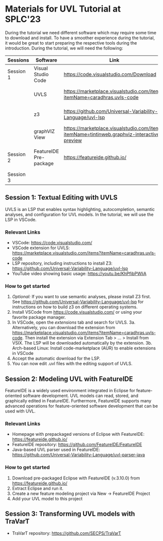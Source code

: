 # Materials for UVL Tutorial at SPLC'23

During the tutorial we need different software which may require some time to download and install. To have a smoother experience during the tutorial, it would be great to start preparing the respective tools during the introduction. During the tutorial, we will need the following:


| Sessions  | Software               | Link                                                      | Notes                            |
|-----------|------------------------|-----------------------------------------------------------|----------------------------------|
| Session 1 | Visual Studio Code     | https://code.visualstudio.com/Download                    |                                  |
|           | UVLS                   | https://marketplace.visualstudio.com/items?itemName=caradhras.uvls-code | Install via internal marketplace |
|           | z3                     | https://github.com/Universal-Variability-Language/uvl-lsp | Instructions for different OS    |
|           | graphVIZ View          | https://marketplace.visualstudio.com/items?itemName=tintinweb.graphviz-interactive-preview | Optional visualization for FM    |
| Session 2 | FeatureIDE Pre-package | https://featureide.github.io/                             | Pre-packages version 3.10.0      |
| Session 3 |                        |                                                           |                                  |


## Session 1: Textual Editing with UVLS

UVLS is an LSP that enables syntax highlighting, autocompletion, semantic analyses, and configuration for UVL models. 
In the tutorial, we will use the LSP in VSCode.

### Relevant Links

* VSCode: https://code.visualstudio.com/
* VSCode extension for UVLS: https://marketplace.visualstudio.com/items?itemName=caradhras.uvls-code
* LSP repository, including instructions to install Z3: https://github.com/Universal-Variability-Language/uvl-lsp
* YouTube video showing basic usage: https://youtu.be/KhPfibPWliA

### How to get started
1. *Optional:* If you want to use semantic analyses, please install Z3 first. See https://github.com/Universal-Variability-Language/uvl-lsp for instructions on how to build z3 on different operating systems.
2. Install VSCode from https://code.visualstudio.com/ or using your favorite package manager.
3. In VSCode, open the *extensions* tab and search for UVLS.
3a. Alternatively, you can download the extension from https://marketplace.visualstudio.com/items?itemName=caradhras.uvls-code. Then install the extension via Extension Tab > ... >  Install from VSIX. The LSP will be downloaded automatically by the extension.
3b. Arch-based Linux: Install code-marketplace (AUR) to enable extensions in VSCode
4. Accept the automatic download for the LSP.
5. You can now edit .uvl files with the editing support of UVLS.


## Session 2: Modeling UVL with FeatureIDE
FeatureIDE is a widely used environment integrated in Eclipse for feature-oriented software development. UVL models can read, stored, and graphically edited in FeatureIDE. Furthermore, FeatureIDE supports many advanced operations for feature-oriented software development that can be used with UVL.

### Relevant Links

* Homepage with prepackaged versions of Eclipse with FeatureIDE: https://featureide.github.io/
* FeatureIDE repository: https://github.com/FeatureIDE/FeatureIDE
* Java-based UVL parser used in FeatureIDE: https://github.com/Universal-Variability-Language/uvl-parser-java

### How to get started
1. Download pre-packaged Eclipse with FeatureIDE (v.3.10.0) from https://featureide.github.io/
2. Extract Eclipse and run it.
3. Create a new feature modeling project via New -> FeatureIDE Project
4. Add your UVL model to this project

## Session 3: Transforming UVL models with TraVarT


* TraVarT repository: https://github.com/SECPS/TraVarT
